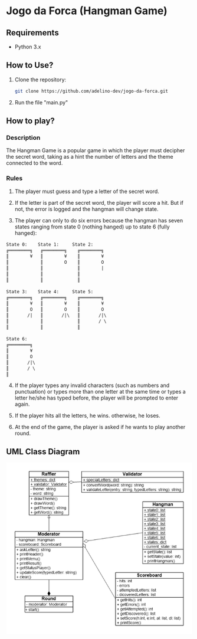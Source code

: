 # Jogo da Forca (Hangman Game)

## Requirements
* Python 3.x

## How to Use?

1. Clone the repository:
    ```bash
    git clone https://github.com/adelino-dev/jogo-da-forca.git
    ```

2. Run the file "main.py"

## How to play?

### Description

The Hangman Game is a popular game in which the player must decipher the secret word, taking as a hint the number of letters and the theme connected to the word.

### Rules
1. The player must guess and type a letter of the secret word.

2. If the letter is part of the secret word, the player will score a hit. But if not, the error is logged and the hangman will change state.

3. The player can only to do six errors because the hangman has seven states ranging from state 0 (nothing hanged) up to state 6 (fully hanged):

```
State 0:    State 1:     State 2:
╔════════╗   ╔════════╗    ╔════════╗ 
║        ¥   ║        ¥    ║        ¥
║            ║        O    ║        O
║            ║             ║        |  
║            ║             ║       
║            ║             ║            

State 3:    State 4:     State 5:
╔════════╗   ╔════════╗    ╔════════╗ 
║        ¥   ║        ¥    ║        ¥
║        O   ║        O    ║        O
║       /|   ║       /|\   ║       /|\  
║            ║             ║       / \
║            ║             ║        

State 6:
╔════════╗ 
║        ¥
║        O
║       /|\  
║       / \
║      
```

4. If the player types any invalid characters (such as numbers and punctuation) or 
types more than one letter at the same time or types a letter he/she has typed before, 
the player will be prompted to enter again.

5. If the player hits all the letters, he wins. otherwise, he loses.

6. At the end of the game, the player is asked if he wants to play another round.

## UML Class Diagram

![Class Diagram](diagrams/hangman-v01.png)

